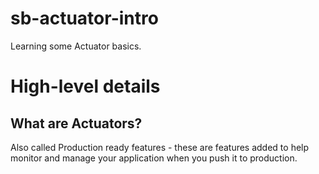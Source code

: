 # sb-actuator-intro

Learning some Actuator basics.

# High-level details

## What are Actuators?

Also called Production ready features - these are features added to help monitor and manage your application when you push it to production.
